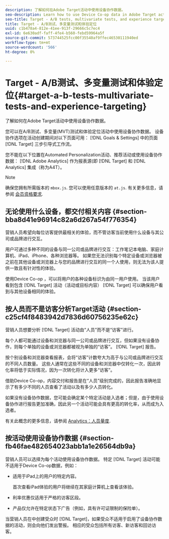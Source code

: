 ```yaml
---
description: 了解如何在Adobe Target活动中使用设备协作数据。
seo-description: Learn how to use Device Co-op data in Adobe Target activities.
seo-title: Target - A/B tests, multivariate tests, and experience targeting
title: Target - A/B测试、多变量测试和体验定位
uuid: c1b478a4-812e-41ee-913f-29666c5c7ec4
exl-id: 6e630adf-faff-4fe4-b560-febd59964a5f
source-git-commit: 573744525fcc00f35540af9ffec46530111940ed
workflow-type: tm+mt
source-wordcount: '566'
ht-degree: 0%

---
```


# Target - A/B测试、多变量测试和体验定位{#target-a-b-tests-multivariate-tests-and-experience-targeting}

了解如何在Adobe Target活动中使用设备协作数据。

您可以在A/B测试、多变量(MVT)测试和体验定位活动中使用设备协作数据。 设备协作选项在活动创建期间对以下页面可用： [!DNL Goals & Settings] 中的页面 [!DNL Target] 三步引导式工作流。

您不能在以下位置在Automated Personalization活动、推荐活动或使用设备协作数据： [!DNL Adobe Analytics] 作为报表源(即 [!DNL Target] 和 [!DNL Analytics] 集成（称为A4T）。

>[!NOTE]
>
>确保您拥有所需版本的 `mbox.js`. 您可以使用任意版本的 `at.js`. 有关更多信息，请参阅 [会员资格要求](../about/requirements.md#concept-31d3d165d22546afbedf023d32ad3a43).

## 无论使用什么设备，都交付相关内容 {#section-bba8d41e96914c82a6d267a54f776354}

营销人员希望向每位访客提供最相关的体验，而不管访客当前使用什么设备与其公司或品牌进行交互。

用户可通过多种不同的设备与同一公司或品牌进行交互：工作笔记本电脑、家庭计算机、iPad、iPhone、各种浏览器等。 如果您无法识别每个特定设备或浏览器被之前在其他设备或浏览器上与您的品牌进行交互的同一个人使用，则无法为该人提供一致且有针对性的体验。

使用Device Co-op ，可以将用户的各种设备标识为由同一用户使用。 当该用户看到包含 [!DNL Target] 活动（活动或目标内容） [!DNL Target] 可以确保用户看到与其他设备相同的体验。

## 按人员而不是访客分析Target活动 {#section-c25cf4f8483942d7836d60756235e62c}

营销人员想要分析 [!DNL Target] 活动由“人员”而不是“访客”进行。

每个人都可能通过设备和浏览器与同一公司或品牌进行交互，但如果没有设备协作，则每个单独的设备或浏览器都被视为单独的“访客”。 [!DNL Target] 报告。

按个别设备和浏览器查看报表，会将“访客”计数夸大为高于与公司或品牌进行交互的不同人员数量。 这些人通常在这些不同的设备和浏览器中仅转化一次，因此转化率将低于实际情况，因为一次转化将计入更多“访客”。

借助Device Co-op，内容交付和报告是在“人员”级别完成的，因此报告准确地显示了有多少不同的人员查看了活动以及有多少人员转化。

如果没有设备协作数据，您可能会确定某个特定活动是入选者；但是，由于使用设备协作进行报告更加准确，因此另一个活动可能会具有更高的转化率，从而成为入选者。

有关此概念的更多信息，请参阅 [Analytics：人员量度](../other-solutions/people.md#concept-8c57cd3904974e078d7fbf84ac9c2d63).

## 按活动使用设备协作数据 {#section-fb46fae482654023abb1a1e26564db9a}

营销人员可以选择为每个活动使用设备协作数据。 特定 [!DNL Target] 活动可能不适用于Device Co-op数据，例如：

* 适用于iPad上的用户的特定内容。

   首次查看iPad体验的用户将继续在其家庭计算机上查看该体验。

* 利率优惠仅适用于严格的访客区段。
* 产品仅允许在特定状态下广告（例如，具有许可证限制的保险单）。

当营销人员在中创建受众时 [!DNL Target]，如果受众不适用于启用了设备协作数据的活动，则会向他们发出警报。 相应的受众包括所有访客、新访客和回访访客。

